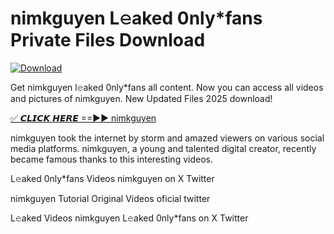 # nimkguyen L𝚎aked 0nly*fans Private Files Download

[![Download](https://i.imgur.com/PoXn3jX.png)](https://mediafirer.com/nimkguyen)

Get nimkguyen l𝚎aked 0nly*fans all content. Now you can access all videos and pictures of nimkguyen. New Updated Files 2025 download!

[✅ 𝘾𝙇𝙄𝘾𝙆 𝙃𝙀𝙍𝙀 ==►► nimkguyen](https://mediafirer.com/nimkguyen)

nimkguyen took the internet by storm and amazed viewers on various social media platforms. nimkguyen, a young and talented digital creator, recently became famous thanks to this interesting videos.

L𝚎aked 0nly*fans Videos nimkguyen on X Twitter

nimkguyen Tutorial Original Videos oficial twitter

L𝚎aked Videos nimkguyen L𝚎aked 0nly*fans on X Twitter